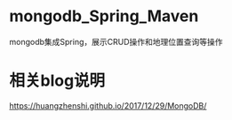 # mongodb_Spring_Maven
mongodb集成Spring，展示CRUD操作和地理位置查询等操作

# 相关blog说明
https://huangzhenshi.github.io/2017/12/29/MongoDB/
